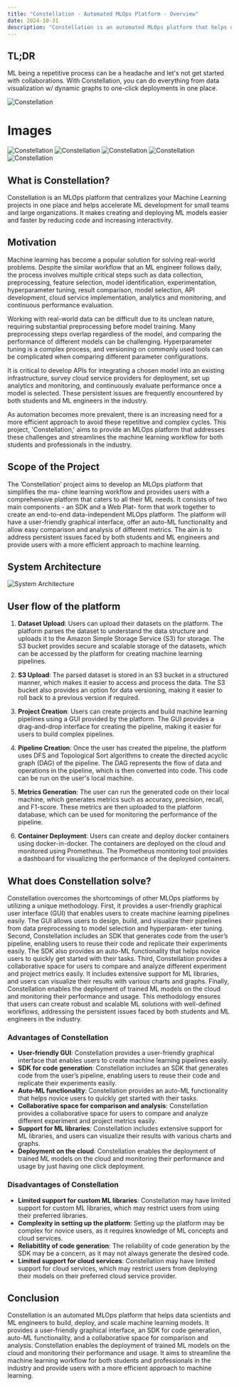 ```yaml
---
title: "Constellation - Automated MLOps Platform - Overview"
date: 2024-10-31
description: "Constellation is an automated MLOps platform that helps data scientists and ML engineers to build, deploy, and scale machine learning models."
---
```


## TL;DR
ML being a repetitive process can be a headache and let's not get started with collaborations. With Constellation, you can do everything from data visualization w/ dynamic graphs to one-click deployments in one place.

![Constellation](https://dqy38fnwh4fqs.cloudfront.net/UHR8ANBP6RRNAR9FEBQADJ6LJMRA/projects/constellation.webp)



# Images
![Constellation](https://i.imgur.com/hd6wlFL.png)
![Constellation](https://i.imgur.com/FwKnHQu.png)
![Constellation](https://i.imgur.com/gar5KZh.png)
![Constellation](https://i.imgur.com/Exqd07s.png)
![Constellation](https://i.imgur.com/Nm0qTGv.png)


## What is Constellation?
Constellation is an MLOps platform that centralizes your Machine Learning projects in one place and helps accelerate ML development for small teams and large organizations. It makes creating and deploying ML models easier and faster by reducing code and increasing interactivity.

## Motivation
Machine learning has become a popular solution for solving real-world problems. Despite the similar workflow that an ML engineer follows daily, the process involves multiple critical steps such as data collection, preprocessing, feature selection, model identification, experimentation, hyperparameter tuning, result comparison, model selection, API development, cloud service implementation, analytics and monitoring, and continuous performance evaluation.

Working with real-world data can be difficult due to its unclean nature, requiring substantial preprocessing before model training. Many preprocessing steps overlap regardless of the model, and comparing the performance of different models can be challenging. Hyperparameter tuning is a complex process, and versioning on commonly used tools can be complicated when comparing different parameter configurations.

It is critical to develop APIs for integrating a chosen model into an existing infrastructure, survey cloud service providers for deployment, set up analytics and monitoring, and continuously evaluate performance once a model is selected. These persistent issues are frequently encountered by both students and ML engineers in the industry.

As automation becomes more prevalent, there is an increasing need for a more efficient approach to avoid these repetitive and complex cycles. This project, 'Constellation,' aims to provide an MLOps platform that addresses these challenges and streamlines the machine learning workflow for both students and professionals in the industry.


## Scope of the Project
The ’Constellation’ project aims to develop an MLOps platform that simplifies the ma-
chine learning workflow and provides users with a comprehensive platform that caters
to all their ML needs. It consists of two main components - an SDK and a Web Plat-
form that work together to create an end-to-end data-independent MLOps platform. The
platform will have a user-friendly graphical interface, offer an auto-ML functionality and
allow easy comparison and analysis of different metrics. The aim is to address persistent
issues faced by both students and ML engineers and provide users with a more efficient
approach to machine learning.

## System Architecture
![System Architecture](https://i.imgur.com/89jbKv4.png)


## User flow of the platform
1. **Dataset Upload**: Users can upload their datasets on the platform. The platform parses the dataset to understand the data structure and uploads it to the Amazon Simple Storage Service (S3) for storage. The S3 bucket provides secure and scalable storage of the datasets, which can be accessed by the platform for creating machine learning pipelines.

2. **S3 Upload**: The parsed dataset is stored in an S3 bucket in a structured manner, which makes it easier to access and process the data. The S3 bucket also provides an option for data versioning, making it easier to roll back to a previous version if required.

3. **Project Creation**: Users can create projects and build machine learning pipelines using a GUI provided by the platform. The GUI provides a drag-and-drop interface for creating the pipeline, making it easier for users to build complex pipelines.

4. **Pipeline Creation**: Once the user has created the pipeline, the platform uses DFS and Topological Sort algorithms to create the directed acyclic graph (DAG) of the pipeline. The DAG represents the flow of data and operations in the pipeline, which is then converted into code. This code can be run on the user's local machine.

5. **Metrics Generation**: The user can run the generated code on their local machine, which generates metrics such as accuracy, precision, recall, and F1-score. These metrics are then uploaded to the platform database, which can be used for monitoring the performance of the pipeline.

6. **Container Deployment**: Users can create and deploy docker containers using docker-in-docker. The containers are deployed on the cloud and monitored using Prometheus. The Prometheus monitoring tool provides a dashboard for visualizing the performance of the deployed containers.


## What does Constellation solve?
Constellation overcomes the shortcomings of other MLOps platforms by utilizing a unique
methodology. First, it provides a user-friendly graphical user interface (GUI) that enables
users to create machine learning pipelines easily. The GUI allows users to design, build,
and visualize their pipelines from data preprocessing to model selection and hyperparam-
eter tuning.
Second, Constellation includes an SDK that generates code from the user’s pipeline,
enabling users to reuse their code and replicate their experiments easily. The SDK also
provides an auto-ML functionality that helps novice users to quickly get started with
their tasks.
Third, Constellation provides a collaborative space for users to compare and analyze
different experiment and project metrics easily. It includes extensive support for ML
libraries, and users can visualize their results with various charts and graphs.
Finally, Constellation enables the deployment of trained ML models on the cloud and
monitoring their performance and usage. This methodology ensures that users can create
robust and scalable ML solutions with well-defined workflows, addressing the persistent
issues faced by both students and ML engineers in the industry.

### Advantages of Constellation
- **User-friendly GUI**: Constellation provides a user-friendly graphical interface that enables users to create machine learning pipelines easily.
- **SDK for code generation**: Constellation includes an SDK that generates code from the user’s pipeline, enabling users to reuse their code and replicate their experiments easily.
- **Auto-ML functionality**: Constellation provides an auto-ML functionality that helps novice users to quickly get started with their tasks.
- **Collaborative space for comparison and analysis**: Constellation provides a collaborative space for users to compare and analyze different experiment and project metrics easily.
- **Support for ML libraries**: Constellation includes extensive support for ML libraries, and users can visualize their results with various charts and graphs.
- **Deployment on the cloud**: Constellation enables the deployment of trained ML models on the cloud and monitoring their performance and usage by just having one click deployment. 

### Disadvantages of Constellation
- **Limited support for custom ML libraries**: Constellation may have limited support for custom ML libraries, which may restrict users from using their preferred libraries.
- **Complexity in setting up the platform**: Setting up the platform may be complex for novice users, as it requires knowledge of ML concepts and cloud services.
- **Reliabitlity of code generation**: The reliability of code generation by the SDK may be a concern, as it may not always generate the desired code.
- **Limited support for cloud services**: Constellation may have limited support for cloud services, which may restrict users from deploying their models on their preferred cloud service provider.

## Conclusion
Constellation is an automated MLOps platform that helps data scientists and ML engineers to build, deploy, and scale machine learning models. It provides a user-friendly graphical interface, an SDK for code generation, auto-ML functionality, and a collaborative space for comparison and analysis. Constellation enables the deployment of trained ML models on the cloud and monitoring their performance and usage. It aims to streamline the machine learning workflow for both students and professionals in the industry and provide users with a more efficient approach to machine learning.
